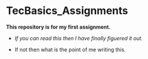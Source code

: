 # TecBasics_Assignments

**This repository is for my first assignment.**

- _If you can read this then I have finally figuered it out._ 

- If not then what is the point of me writing this.
